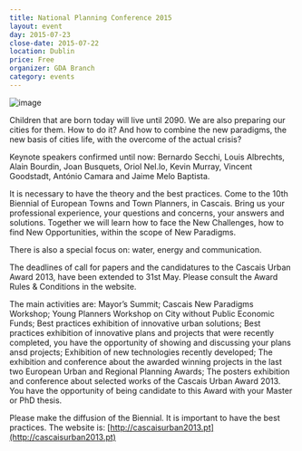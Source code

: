 ```yaml
---
title: National Planning Conference 2015
layout: event
day: 2015-07-23
close-date: 2015-07-22
location: Dublin
price: Free
organizer: GDA Branch
category: events
---
```

![image](http://patterntap.com/sites/default/files/newpatterns/5023e5899c328.png)

Children that are born today will live until 2090. We are also preparing our cities for them. How to do it? And how to combine the new paradigms, the new basis of cities life, with the overcome of the actual crisis?

Keynote speakers confirmed until now: Bernardo Secchi, Louis Albrechts, Alain Bourdin, Joan Busquets, Oriol Nel.lo, Kevin Murray, Vincent Goodstadt, António Camara and Jaime Melo Baptista.

It is necessary to have the theory and the best practices. Come to the 10th Biennial of European Towns and Town Planners, in Cascais. Bring us your professional experience, your questions and concerns, your answers and solutions. Together we will learn how to face the New Challenges, how to find New Opportunities, within the scope of New Paradigms.

There is also a special focus on: water, energy and communication.

The deadlines of call for papers and the candidatures to the Cascais Urban Award 2013, have been extended to 31st May. Please consult the Award Rules & Conditions in the website.

The main activities are:
Mayor’s Summit;
Cascais New Paradigms Workshop;
Young Planners Workshop on City without Public Economic Funds;
Best practices exhibition of innovative urban solutions;
Best practices exhibition of innovative plans and projects that were recently completed, you have the opportunity of showing and discussing your plans ansd projects;
Exhibition of new technologies recently developed;
The exhibition and conference about the awarded winning projects in the last two European Urban and Regional Planning Awards;
The posters exhibition and conference about selected works of the Cascais Urban Award 2013. You have the opportunity of being candidate to this Award with your Master or PhD thesis.
 
Please make the diffusion of the Biennial. It is important to have the best practices.
The website is: [http://cascaisurban2013.pt](http://cascaisurban2013.pt)